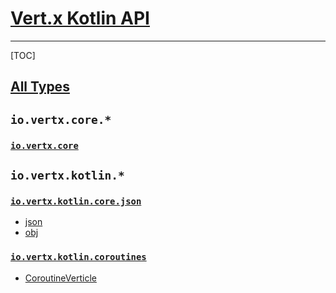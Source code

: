 # [Vert.x Kotlin API](https://vertx.io/docs/kdoc/vertx/)

---

[TOC]

## [All Types](https://vertx.io/docs/kdoc/vertx/alltypes/index.html)

## `io.vertx.core.*`

### [`io.vertx.core`](https://vertx.io/docs/kdoc/vertx/io.vertx.core/index.html)

## `io.vertx.kotlin.*`

### [`io.vertx.kotlin.core.json`](https://vertx.io/docs/kdoc/vertx/io.vertx.kotlin.core.json/)

- [json](https://vertx.io/docs/kdoc/vertx/io.vertx.kotlin.core.json/json.html)
- [obj](https://vertx.io/docs/kdoc/vertx/io.vertx.kotlin.core.json/obj.html)

### [`io.vertx.kotlin.coroutines`](https://vertx.io/docs/kdoc/vertx/io.vertx.kotlin.coroutines/index.html)

- [CoroutineVerticle](https://vertx.io/docs/kdoc/vertx/io.vertx.kotlin.coroutines/-coroutine-verticle/index.html)